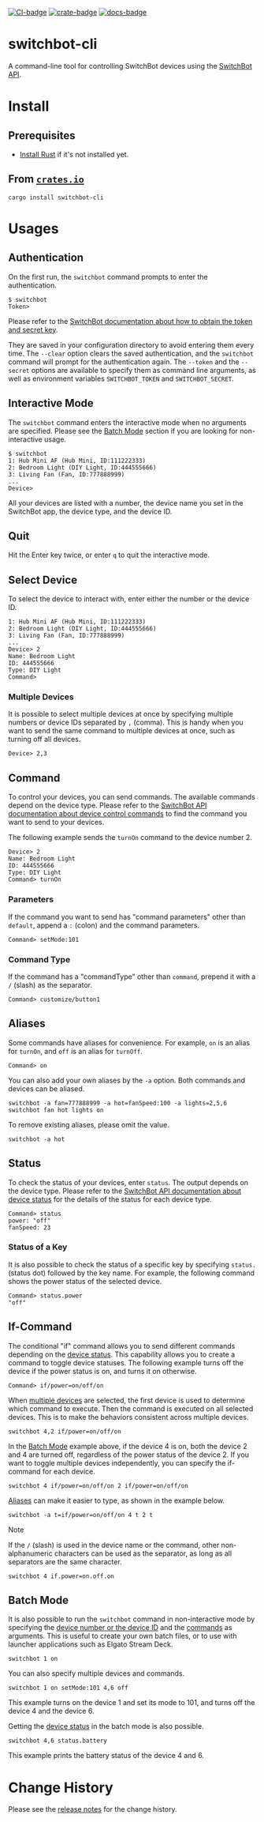 [![CI-badge]][CI]
[![crate-badge]][crate]
[![docs-badge]][docs]

[CI-badge]: https://github.com/kojiishi/switchbot-rs/actions/workflows/rust-ci.yml/badge.svg
[CI]: https://github.com/kojiishi/switchbot-rs/actions/workflows/rust-ci.yml
[crate-badge]: https://img.shields.io/crates/v/switchbot-cli.svg
[crate]: https://crates.io/crates/switchbot-cli
[docs-badge]: https://docs.rs/switchbot-cli/badge.svg
[docs]: https://docs.rs/switchbot-cli/

# switchbot-cli

A command-line tool for controlling SwitchBot devices
using the [SwitchBot API].

[SwitchBot API]: https://github.com/OpenWonderLabs/SwitchBotAPI

# Install

## Prerequisites

* [Install Rust] if it's not installed yet.

[install Rust]: https://rustup.rs/

## From [`crates.io`][crate]

```shell-session
cargo install switchbot-cli
```

# Usages

## Authentication

On the first run, the `switchbot` command prompts to enter the authentication.
```shell-session
$ switchbot
Token>
```
Please refer to the [SwitchBot documentation about
how to obtain the token and secret key][token-secret].

They are saved in your configuration directory
to avoid entering them every time.
The `--clear` option clears the saved authentication,
and the `switchbot` command will prompt for the authentication again.
The `--token` and the `--secret` options are available
to specify them as command line arguments,
as well as environment variables `SWITCHBOT_TOKEN` and `SWITCHBOT_SECRET`.

[token-secret]: https://github.com/OpenWonderLabs/SwitchBotAPI#getting-started

## Interactive Mode

The `switchbot` command enters the interactive mode
when no arguments are specified.
Please see the [Batch Mode] section
if you are looking for non-interactive usage.

```shell-session
$ switchbot
1: Hub Mini AF (Hub Mini, ID:111222333)
2: Bedroom Light (DIY Light, ID:444555666)
3: Living Fan (Fan, ID:777888999)
...
Device>
```
All your devices are listed with a number,
the device name you set in the SwitchBot app,
the device type, and the device ID.

## Quit

Hit the Enter key twice, or enter `q` to quit the interactive mode.

## Select Device
[device]: #select-device

To select the device to interact with,
enter either the number or the device ID.
```shell-session
1: Hub Mini AF (Hub Mini, ID:111222333)
2: Bedroom Light (DIY Light, ID:444555666)
3: Living Fan (Fan, ID:777888999)
...
Device> 2
Name: Bedroom Light
ID: 444555666
Type: DIY Light
Command>
```

### Multiple Devices
[multiple devices]: #multiple-devices

It is possible to select multiple devices at once
by specifying multiple numbers or device IDs separated by `,` (comma).
This is handy when you want to send the same command to multiple devices at once,
such as turning off all devices.
```shell-session
Device> 2,3
```

## Command
[command]: #command

To control your devices, you can send commands.
The available commands depend on the device type.
Please refer to the
[SwitchBot API documentation about device control commands][send-device-control-commands]
to find the command you want to send to your devices.

The following example sends the `turnOn` command to the device number 2.
```shell-session
Device> 2
Name: Bedroom Light
ID: 444555666
Type: DIY Light
Command> turnOn
```

[send-device-control-commands]: https://github.com/OpenWonderLabs/SwitchBotAPI#send-device-control-commands

### Parameters

If the command you want to send has "command parameters" other than `default`,
append a `:` (colon) and the command parameters.
```shell-session
Command> setMode:101
```

### Command Type

If the command has a "commandType" other than `command`,
prepend it with a `/` (slash) as the separator.
```shell-session
Command> customize/button1
```

## Aliases
[aliases]: #aliases

Some commands have aliases for convenience.
For example, `on` is an alias for `turnOn`, and `off` is an alias for `turnOff`.
```shell-session
Command> on
```

You can also add your own aliases by the `-a` option.
Both commands and devices can be aliased.
```shell-session
switchbot -a fan=777888999 -a hot=fanSpeed:100 -a lights=2,5,6
switchbot fan hot lights on
```
To remove existing aliases, please omit the value.
```shell-session
switchbot -a hot
```

## Status
[status]: #status

To check the status of your devices, enter `status`.
The output depends on the device type.
Please refer to the
[SwitchBot API documentation about device status][get-device-status]
for the details of the status for each device type.
```shell-session
Command> status
power: "off"
fanSpeed: 23
```

[get-device-status]: https://github.com/OpenWonderLabs/SwitchBotAPI#get-device-status

### Status of a Key

It is also possible to check the status of a specific key
by specifying `status.` (status dot) followed by the key name.
For example, the following command shows the power status
of the selected device.
```shell-session
Command> status.power
"off"
```

## If-Command

The conditional "if" command allows you to
send different commands depending on the [device status][status].
This capability allows you to create a command to toggle device statuses.
The following example
turns off the device if the power status is on,
and turns it on otherwise.
```shell-session
Command> if/power=on/off/on
```

When [multiple devices] are selected,
the first device is used to determine which command to execute.
Then the command is executed on all selected devices.
This is to make the behaviors consistent across multiple devices.
```shell-session
switchbot 4,2 if/power=on/off/on
```
In the [Batch Mode] example above,
if the device 4 is on, both the device 2 and 4 are turned off,
regardless of the power status of the device 2.
If you want to toggle multiple devices independently,
you can specify the if-command for each device.
```shell-session
switchbot 4 if/power=on/off/on 2 if/power=on/off/on
```
[Aliases] can make it easier to type, as shown in the example below.
```shell-session
switchbot -a t=if/power=on/off/on 4 t 2 t
```

> [!NOTE]
> If the `/` (slash) is used in the device name or the command,
> other non-alphanumeric characters can be used as the separator,
> as long as all separators are the same character.
> ```shell-session
> switchbot 4 if.power=on.off.on
> ```

## Batch Mode
[Batch Mode]: #batch-mode

It is also possible to run the `switchbot` command in non-interactive mode
by specifying the [device number or the device ID][device]
and the [commands][command] as arguments.
This is useful to create your own batch files,
or to use with launcher applications such as Elgato Stream Deck.

```shell-session
switchbot 1 on
```
You can also specify multiple devices and commands.
```shell-session
switchbot 1 on setMode:101 4,6 off
```
This example turns on the device 1 and set its mode to 101,
and turns off the device 4 and the device 6.

Getting the [device status](#status) in the batch mode is also possible.
```shell-session
switchbot 4,6 status.battery
```
This example prints the battery status of the device 4 and 6.

# Change History

Please see the [release notes] for the change history.

[release notes]: https://github.com/kojiishi/switchbot-rs/releases

